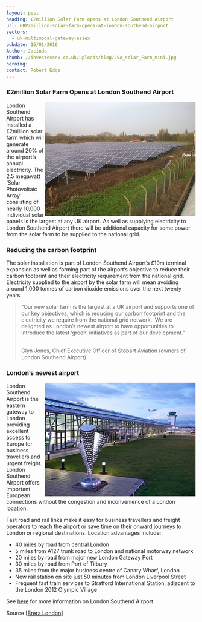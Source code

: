 ```yaml
---
layout: post
heading: £2million Solar Farm opens at London Southend Airport
url: GBP2million-solar-farm-opens-at-london-southend-airport
sectors:
  - uk-multimodal-gateway-essex 
pubdate: 15/01/2016
Author: Jacinda
thumb: //investessex.co.uk/uploads/blog/LSA_solar_Farm_mini.jpg
heroimg: 
contact: Robert Edge
---
```

<h3>£2million Solar Farm Opens at London Southend Airport</h3><p><img alt='London Southend Airport solar farm' src='../uploads/blog/LSA_solar_Farm_400.jpg' style='width: 400px; height: 300px; margin-left: 2px; margin-right: 2px; float: right;'/>London Southend Airport has installed a £2million solar farm which will generate around 20% of the airport’s annual electricity. The 2.5 megawatt ‘Solar Photovoltaic Array’ consisting of nearly 10,000 individual solar panels is the largest at any UK airport. As well as supplying electricity to London Southend Airport there will be additional capacity for some power from the solar farm to be supplied to the national grid.</p><h3>Reducing the carbon footprint</h3><p>The solar installation is part of London Southend Airport’s £10m terminal expansion as well as forming part of the airport’s objective to reduce their carbon footprint and their electricity requirement from the national grid. Electricity supplied to the airport by the solar farm will mean avoiding around 1,000 tonnes of carbon dioxide emissions over the next twenty years.</p><blockquote><p>“Our new solar farm is the largest at a UK airport and supports one of our key objectives, which is reducing our carbon footprint and the electricity we require from the national grid network.  We are delighted as London’s newest airport to have opportunities to introduce the latest ‘green’ initiatives as part of our development.”</p><p><br/>Glyn Jones, Chief Executive Officer of Stobart Aviation (owners of London Southend Airport)</p></blockquote><h3>London’s newest airport</h3><p><img alt='London Southend Airport' src='../uploads/blog/LSA_exterior_400.jpg' style='width: 400px; height: 300px; margin-left: 2px; margin-right: 2px; float: right;'/>London Southend Airport is the eastern gateway to London providing excellent access to Europe for business travellers and urgent freight. London Southend Airport offers important European connections without the congestion and inconvenience of a London location.</p><p>Fast road and rail links make it easy for business travellers and freight operators to reach the airport or save time on their onward journeys to London or regional destinations. Location advantages include:</p><ul><li>40 miles by road from central London</li><li>5 miles from A127 trunk road to London and national motorway network</li><li>20 miles by road from major new London Gateway Port</li><li>30 miles by road from Port of Tilbury</li><li>35 miles from the major business centre of Canary Wharf, London</li><li>New rail station on site just 50 minutes from London Liverpool Street</li><li>Frequent fast train services to Stratford International Station, adjacent to the London 2012 Olympic Village</li></ul><p>See <a href='http://investessex.co.uk/studies/place-studies/london-southend-airport'>here</a> for more information on London Southend Airport.</p><p>Source [<a href='http://www.brera-london.com/new-solar-farm-opens-at-london-southend-airport/'>Brera London</a>]</p>